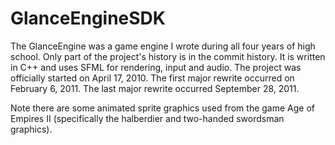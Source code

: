 GlanceEngineSDK
===============

The GlanceEngine was a game engine I wrote during all four years of high school. Only part of the project's history is in the commit history. It is written in C++ and uses SFML for rendering, input and audio. The project was officially started on April 17, 2010. The first major rewrite occurred on February 6, 2011. The last major rewrite occurred September 28, 2011.

Note there are some animated sprite graphics used from the game Age of Empires II (specifically the halberdier and two-handed swordsman graphics).
